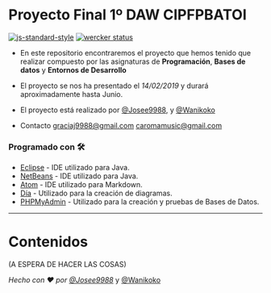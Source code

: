 <b>Proyecto Final 1º DAW CIPFPBATOI</b>
===========================
[![js-standard-style](https://img.shields.io/badge/code%20style-standard-brightgreen.svg?style=flat)](https://github.com/feross/standard)
[![wercker status](https://app.wercker.com/status/9e0bc54c43f48d220aec684fffb2b110/s/master "wercker status")](https://app.wercker.com/project/byKey/9e0bc54c43f48d220aec684fffb2b110)

- En este repositorio encontraremos el proyecto que hemos tenido que realizar compuesto por las asignaturas de **Programación**, **Bases de datos** y **Entornos de Desarrollo**

- El proyecto se nos ha presentado el *14/02/2019* y durará aproximadamente hasta Junio.

- El proyecto está realizado por [@Josee9988](https://github.com/Josee9988), y [@Wanikoko](https://github.com/Wanikoko)



- Contacto <graciaj9988@gmail.com> <caromamusic@gmail.com>

### Programado con 🛠️

- [Eclipse](https://www.eclipse.org/) - IDE utilizado para Java.
- [NetBeans](https://netbeans.org/) - IDE utilizado para Java.
- [Atom](https://atom.io/) - IDE utilizado para Markdown.
- [Día](https://dia-installer.de/index.html.es) - Utilizado para la creación de diagramas.
- [PHPMyAdmin](https://www.phpmyadmin.net/) - Utilizado para la creación y pruebas de Bases de Datos.

---


# <b>Contenidos</b>

(A ESPERA DE HACER LAS COSAS)

<i>Hecho con ❤️ por [@Josee9988](https://github.com/Josee9988)</i> y [@Wanikoko](https://github.com/Wanikoko)
